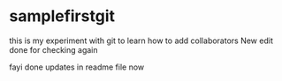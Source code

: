 # samplefirstgit

this is my experiment with git to learn how to add collaborators
New edit done for checking again 

fayi done updates in readme file now
